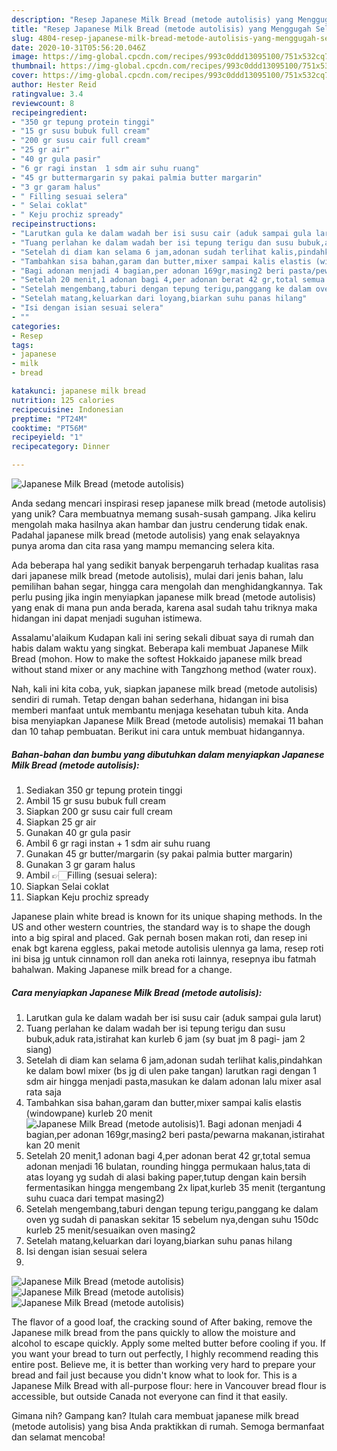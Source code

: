 ```yaml
---
description: "Resep Japanese Milk Bread (metode autolisis) yang Menggugah Selera"
title: "Resep Japanese Milk Bread (metode autolisis) yang Menggugah Selera"
slug: 4804-resep-japanese-milk-bread-metode-autolisis-yang-menggugah-selera
date: 2020-10-31T05:56:20.046Z
image: https://img-global.cpcdn.com/recipes/993c0ddd13095100/751x532cq70/japanese-milk-bread-metode-autolisis-foto-resep-utama.jpg
thumbnail: https://img-global.cpcdn.com/recipes/993c0ddd13095100/751x532cq70/japanese-milk-bread-metode-autolisis-foto-resep-utama.jpg
cover: https://img-global.cpcdn.com/recipes/993c0ddd13095100/751x532cq70/japanese-milk-bread-metode-autolisis-foto-resep-utama.jpg
author: Hester Reid
ratingvalue: 3.4
reviewcount: 8
recipeingredient:
- "350 gr tepung protein tinggi"
- "15 gr susu bubuk full cream"
- "200 gr susu cair full cream"
- "25 gr air"
- "40 gr gula pasir"
- "6 gr ragi instan  1 sdm air suhu ruang"
- "45 gr buttermargarin sy pakai palmia butter margarin"
- "3 gr garam halus"
- " Filling sesuai selera"
- " Selai coklat"
- " Keju prochiz spready"
recipeinstructions:
- "Larutkan gula ke dalam wadah ber isi susu cair (aduk sampai gula larut)"
- "Tuang perlahan ke dalam wadah ber isi tepung terigu dan susu bubuk,aduk rata,istirahat kan kurleb 6 jam (sy buat jm 8 pagi- jam 2 siang)"
- "Setelah di diam kan selama 6 jam,adonan sudah terlihat kalis,pindahkan ke dalam bowl mixer (bs jg di ulen pake tangan) larutkan ragi dengan 1 sdm air hingga menjadi pasta,masukan ke dalam adonan lalu mixer asal rata saja"
- "Tambahkan sisa bahan,garam dan butter,mixer sampai kalis elastis (windowpane) kurleb 20 menit"
- "Bagi adonan menjadi 4 bagian,per adonan 169gr,masing2 beri pasta/pewarna makanan,istirahat kan 20 menit"
- "Setelah 20 menit,1 adonan bagi 4,per adonan berat 42 gr,total semua adonan menjadi 16 bulatan, rounding hingga permukaan halus,tata di atas loyang yg sudah di alasi baking paper,tutup dengan kain bersih fermentasikan hingga mengembang 2x lipat,kurleb 35 menit (tergantung suhu cuaca dari tempat masing2)"
- "Setelah mengembang,taburi dengan tepung terigu,panggang ke dalam oven yg sudah di panaskan sekitar 15 sebelum nya,dengan suhu 150dc kurleb 25 menit/sesuaikan oven masing2"
- "Setelah matang,keluarkan dari loyang,biarkan suhu panas hilang"
- "Isi dengan isian sesuai selera"
- ""
categories:
- Resep
tags:
- japanese
- milk
- bread

katakunci: japanese milk bread 
nutrition: 125 calories
recipecuisine: Indonesian
preptime: "PT24M"
cooktime: "PT56M"
recipeyield: "1"
recipecategory: Dinner

---
```



![Japanese Milk Bread (metode autolisis)](https://img-global.cpcdn.com/recipes/993c0ddd13095100/751x532cq70/japanese-milk-bread-metode-autolisis-foto-resep-utama.jpg)

Anda sedang mencari inspirasi resep japanese milk bread (metode autolisis) yang unik? Cara membuatnya memang susah-susah gampang. Jika keliru mengolah maka hasilnya akan hambar dan justru cenderung tidak enak. Padahal japanese milk bread (metode autolisis) yang enak selayaknya punya aroma dan cita rasa yang mampu memancing selera kita.

Ada beberapa hal yang sedikit banyak berpengaruh terhadap kualitas rasa dari japanese milk bread (metode autolisis), mulai dari jenis bahan, lalu pemilihan bahan segar, hingga cara mengolah dan menghidangkannya. Tak perlu pusing jika ingin menyiapkan japanese milk bread (metode autolisis) yang enak di mana pun anda berada, karena asal sudah tahu triknya maka hidangan ini dapat menjadi suguhan istimewa.

Assalamu&#39;alaikum Kudapan kali ini sering sekali dibuat saya di rumah dan habis dalam waktu yang singkat. Beberapa kali membuat Japanese Milk Bread (mohon. How to make the softest Hokkaido japanese milk bread without stand mixer or any machine with Tangzhong method (water roux).


Nah, kali ini kita coba, yuk, siapkan japanese milk bread (metode autolisis) sendiri di rumah. Tetap dengan bahan sederhana, hidangan ini bisa memberi manfaat untuk membantu menjaga kesehatan tubuh kita. Anda bisa menyiapkan Japanese Milk Bread (metode autolisis) memakai 11 bahan dan 10 tahap pembuatan. Berikut ini cara untuk membuat hidangannya.

<!--inarticleads1-->

##### Bahan-bahan dan bumbu yang dibutuhkan dalam menyiapkan Japanese Milk Bread (metode autolisis):

1. Sediakan 350 gr tepung protein tinggi
1. Ambil 15 gr susu bubuk full cream
1. Siapkan 200 gr susu cair full cream
1. Siapkan 25 gr air
1. Gunakan 40 gr gula pasir
1. Ambil 6 gr ragi instan + 1 sdm air suhu ruang
1. Gunakan 45 gr butter/margarin (sy pakai palmia butter margarin)
1. Gunakan 3 gr garam halus
1. Ambil  👉🏻Filling (sesuai selera):
1. Siapkan  Selai coklat
1. Siapkan  Keju prochiz spready


Japanese plain white bread is known for its unique shaping methods. In the US and other western countries, the standard way is to shape the dough into a big spiral and placed. Gak pernah bosen makan roti, dan resep ini enak bgt karena eggless, pakai metode autolisis ulennya ga lama, resep roti ini bisa jg untuk cinnamon roll dan aneka roti lainnya, resepnya ibu fatmah bahalwan. Making Japanese milk bread for a change. 

<!--inarticleads2-->

##### Cara menyiapkan Japanese Milk Bread (metode autolisis):

1. Larutkan gula ke dalam wadah ber isi susu cair (aduk sampai gula larut)
1. Tuang perlahan ke dalam wadah ber isi tepung terigu dan susu bubuk,aduk rata,istirahat kan kurleb 6 jam (sy buat jm 8 pagi- jam 2 siang)
1. Setelah di diam kan selama 6 jam,adonan sudah terlihat kalis,pindahkan ke dalam bowl mixer (bs jg di ulen pake tangan) larutkan ragi dengan 1 sdm air hingga menjadi pasta,masukan ke dalam adonan lalu mixer asal rata saja
1. Tambahkan sisa bahan,garam dan butter,mixer sampai kalis elastis (windowpane) kurleb 20 menit
<img src="//assets-global.cpcdn.com/assets/icons/button_play-2c75c40dde080a61004c1f40b05d8f140eaff45d7e9e6481dc71c63d2e7c4909.png" alt="Japanese Milk Bread (metode autolisis)">1. Bagi adonan menjadi 4 bagian,per adonan 169gr,masing2 beri pasta/pewarna makanan,istirahat kan 20 menit
1. Setelah 20 menit,1 adonan bagi 4,per adonan berat 42 gr,total semua adonan menjadi 16 bulatan, rounding hingga permukaan halus,tata di atas loyang yg sudah di alasi baking paper,tutup dengan kain bersih fermentasikan hingga mengembang 2x lipat,kurleb 35 menit (tergantung suhu cuaca dari tempat masing2)
1. Setelah mengembang,taburi dengan tepung terigu,panggang ke dalam oven yg sudah di panaskan sekitar 15 sebelum nya,dengan suhu 150dc kurleb 25 menit/sesuaikan oven masing2
1. Setelah matang,keluarkan dari loyang,biarkan suhu panas hilang
1. Isi dengan isian sesuai selera
1. 
<img src="//assets-global.cpcdn.com/assets/icons/button_play-2c75c40dde080a61004c1f40b05d8f140eaff45d7e9e6481dc71c63d2e7c4909.png" alt="Japanese Milk Bread (metode autolisis)"><img src="//assets-global.cpcdn.com/assets/icons/button_play-2c75c40dde080a61004c1f40b05d8f140eaff45d7e9e6481dc71c63d2e7c4909.png" alt="Japanese Milk Bread (metode autolisis)"><img src="//assets-global.cpcdn.com/assets/icons/button_play-2c75c40dde080a61004c1f40b05d8f140eaff45d7e9e6481dc71c63d2e7c4909.png" alt="Japanese Milk Bread (metode autolisis)">

The flavor of a good loaf, the cracking sound of After baking, remove the Japanese milk bread from the pans quickly to allow the moisture and alcohol to escape quickly. Apply some melted butter before cooling if you. If you want your bread to turn out perfectly, I highly recommend reading this entire post. Believe me, it is better than working very hard to prepare your bread and fail just because you didn&#39;t know what to look for. This is a Japanese Milk Bread with all-purpose flour: here in Vancouver bread flour is accessible, but outside Canada not everyone can find it that easily. 

Gimana nih? Gampang kan? Itulah cara membuat japanese milk bread (metode autolisis) yang bisa Anda praktikkan di rumah. Semoga bermanfaat dan selamat mencoba!
